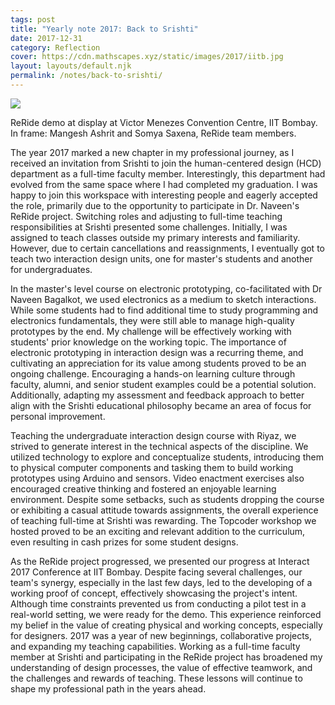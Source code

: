 ```yaml
---
tags: post
title: "Yearly note 2017: Back to Srishti"
date: 2017-12-31
category: Reflection
cover: https://cdn.mathscapes.xyz/static/images/2017/iitb.jpg
layout: layouts/default.njk
permalink: /notes/back-to-srishti/
--- 
```


<img src="https://cdn.mathscapes.xyz/static/images/2017/iitb.jpg"/>

ReRide demo at display at Victor Menezes Convention Centre, IIT Bombay. In frame: Mangesh Ashrit and Somya Saxena, ReRide team members.

The year 2017 marked a new chapter in my professional journey, as I received an invitation from Srishti to join the human-centered design (HCD) department as a full-time faculty member. Interestingly, this department had evolved from the same space where I had completed my graduation. I was happy to join this workspace with interesting people and eagerly accepted the role, primarily due to the opportunity to participate in Dr. Naveen's ReRide project. Switching roles and adjusting to full-time teaching responsibilities at Srishti presented some challenges. Initially, I was assigned to teach classes outside my primary interests and familiarity. However, due to certain cancellations and reassignments, I eventually got to teach two interaction design units, one for master's students and another for undergraduates.

In the master's level course on electronic prototyping, co-facilitated with Dr Naveen Bagalkot, we used electronics as a medium to sketch interactions. While some students had to find additional time to study programming and electronics fundamentals, they were still able to manage high-quality prototypes by the end. My challenge will be effectively working with students' prior knowledge on the working topic. The importance of electronic prototyping in interaction design was a recurring theme, and cultivating an appreciation for its value among students proved to be an ongoing challenge. Encouraging a hands-on learning culture through faculty, alumni, and senior student examples could be a potential solution. Additionally, adapting my assessment and feedback approach to better align with the Srishti educational philosophy became an area of focus for personal improvement.

Teaching the undergraduate interaction design course with Riyaz, we strived to generate interest in the technical aspects of the discipline. We utilized technology to explore and conceptualize students, introducing them to physical computer components and tasking them to build working prototypes using Arduino and sensors. Video enactment exercises also encouraged creative thinking and fostered an enjoyable learning environment. Despite some setbacks, such as students dropping the course or exhibiting a casual attitude towards assignments, the overall experience of teaching full-time at Srishti was rewarding. The Topcoder workshop we hosted proved to be an exciting and relevant addition to the curriculum, even resulting in cash prizes for some student designs.

As the ReRide project progressed, we presented our progress at Interact 2017 Conference at IIT Bombay. Despite facing several challenges, our team's synergy, especially in the last few days, led to the developing of a working proof of concept, effectively showcasing the project's intent. Although time constraints prevented us from conducting a pilot test in a real-world setting, we were ready for the demo. This experience reinforced my belief in the value of creating physical and working concepts, especially for designers. 2017 was a year of new beginnings, collaborative projects, and expanding my teaching capabilities. Working as a full-time faculty member at Srishti and participating in the ReRide project has broadened my understanding of design processes, the value of effective teamwork, and the challenges and rewards of teaching. These lessons will continue to shape my professional path in the years ahead.